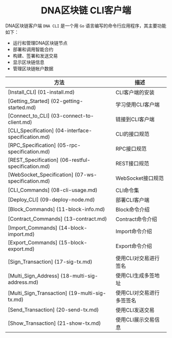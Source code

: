 
<h1 align="center">DNA区块链 CLI客户端</h1>

DNA区块链客户端 ```DNA CLI``` 是一个用 ```Go``` 语言编写的命令行应用程序，其主要功能如下：

- 运行和管理DNA区块链节点
- 部署和调用智能合约
- 构建、签署和发送交易
- 显示区块链信息
- 管理区块链帐户数据


| 方法                                                   | 描述                                     |
| ------------------------------------------------------| ---------------------------------------- |
| [Install_CLI] (01-install.md)                         | CLI客户端的安装
| [Getting_Started] (02-getting-started.md)             | 学习使用CLI客户端
| [Connect_to_CLI] (03-connect-to-client.md)            | 链接到CLI客户端
| [CLI_Specification] (04-interface-specification.md)   | CLI的接口规范
| [RPC_Specification] (05-rpc-specification.md)         | RPC接口规范
| [REST_Specification] (06-restful-specification.md)    | REST接口规范
| [WebSocket_Specification] (07-ws-specification.md)    | WebSocket接口规范
| [CLI_Commands] (08-cli-usage.md)                      | CLI命令集
| [Deploy_CLI] (09-deploy-node.md)                      | 部署CLI客户端
| [Block_Commands] (11-block-info.md)                   | Block命令介绍
| [Contract_Commands] (13-contract.md)                  | Contract命令介绍
| [Import_Commands] (14-block-import.md)                | Import命令介绍
| [Export_Commands] (15-block-export.md)                | Export命令介绍
| [Sign_Transaction] (17-sig-tx.md)                     | 使用CLI对交易进行签名
| [Multi_Sign_Address] (18-multi-sig-address.md)        | 使用CLI生成多签地址
| [Multi_Sign_Transaction] (19-multi-sig-tx.md)         | 使用CLI对交易进行多签签名
| [Send_Transaction] (20-send-tx.md)                    | 使用CLI发送交易
| [Show_Transaction] (21-show-tx.md)                    | 使用CLI展示交易信息
